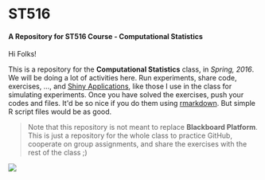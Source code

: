 # ST516
#### A Repository for ST516 Course - Computational Statistics

Hi Folks!

This is a repository for the **Computational Statistics** class, in *Spring, 2016*. We will be doing a lot of activities here. 
Run experiments, share code, exercises, ..., and [Shiny Applications](http://shiny.rstudio.com/), like those I use in the class for simulating experiments. 
Once you have solved the exercises, push your codes and files. It'd be so nice if you do them using 
[rmarkdown](http://rmarkdown.rstudio.com/). But simple R script files would be as good.


> Note that this repository is not meant to replace **Blackboard Platform**. This is just a repository for the whole class to 
practice GitHub, cooperate on group assignments, and share the exercises with the rest of the class ;) 

![](http://carolsnotebook.com/wp-content/uploads/2013/04/LetterR.jpg)
